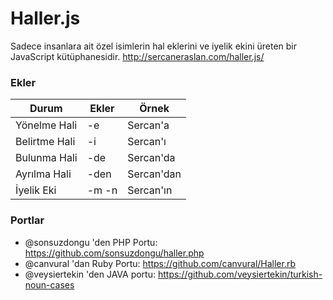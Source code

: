 Haller.js
=========

Sadece insanlara ait özel isimlerin hal eklerini ve iyelik ekini üreten bir JavaScript kütüphanesidir. <a href="http://sercaneraslan.com/haller.js/">http://sercaneraslan.com/haller.js/</a>

### Ekler

| Durum                            | Ekler  | Örnek      |
|----------------------------------|--------|------------|
| Yönelme Hali                     | -e     | Sercan'a   |
| Belirtme Hali                    | -i     | Sercan'ı   |
| Bulunma Hali                     | -de    | Sercan'da  |
| Ayrılma Hali                     | -den   | Sercan'dan |
| İyelik Eki                       | -m -n  | Sercan'ın  |

### Portlar

* @sonsuzdongu 'den PHP Portu: https://github.com/sonsuzdongu/haller.php
* @canvural 'dan Ruby Portu: https://github.com/canvural/Haller.rb
* @veysiertekin 'den JAVA portu: https://github.com/veysiertekin/turkish-noun-cases
